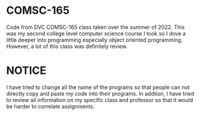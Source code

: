 # COMSC-165
Code from DVC COMSC-165 class taken over the summer of 2022. This was my second college level computer science course I took so I dove a little deeper into programming especially object oriented programming. However, a lot of this class was definitely review.

# NOTICE
I have tried to change all the name of the programs so that people can not directly copy and paste my code into their programs. In addtion, I have tried to review all information on my specific class and professor so that it would be harder to correlate assignments.

